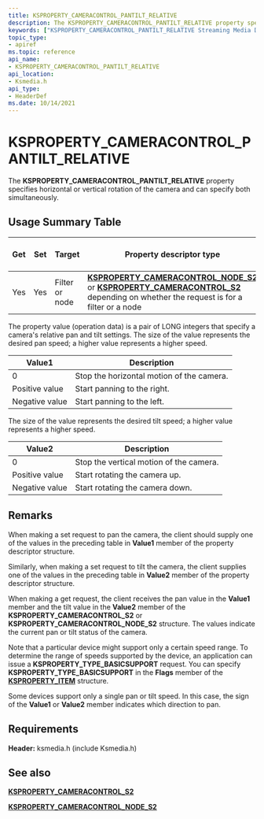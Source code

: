 ```yaml
---
title: KSPROPERTY_CAMERACONTROL_PANTILT_RELATIVE
description: The KSPROPERTY_CAMERACONTROL_PANTILT_RELATIVE property specifies horizontal or vertical rotation of the camera and can specify both simultaneously.
keywords: ["KSPROPERTY_CAMERACONTROL_PANTILT_RELATIVE Streaming Media Devices"]
topic_type:
- apiref
ms.topic: reference
api_name:
- KSPROPERTY_CAMERACONTROL_PANTILT_RELATIVE
api_location:
- Ksmedia.h
api_type:
- HeaderDef
ms.date: 10/14/2021
---
```


# KSPROPERTY_CAMERACONTROL_PANTILT_RELATIVE

The **KSPROPERTY_CAMERACONTROL_PANTILT_RELATIVE** property specifies horizontal or vertical rotation of the camera and can specify both simultaneously.

## Usage Summary Table

| Get | Set | Target | Property descriptor type | Property value type |
|--|--|--|--|--|
| Yes | Yes | Filter or node | [**KSPROPERTY_CAMERACONTROL_NODE_S2**](/windows-hardware/drivers/ddi/ksmedia/ns-ksmedia-ksproperty_cameracontrol_node_s2) or [**KSPROPERTY_CAMERACONTROL_S2**](/windows-hardware/drivers/ddi/ksmedia/ns-ksmedia-ksproperty_cameracontrol_s2) depending on whether the request is for a filter or a node | Pair of LONG integers |

The property value (operation data) is a pair of LONG integers that specify a camera's relative pan and tilt settings. The size of the value represents the desired pan speed; a higher value represents a higher speed.

| Value1 | Description |
|--|--|
| 0 | Stop the horizontal motion of the camera. |
| Positive value | Start panning to the right. |
| Negative value | Start panning to the left. |

The size of the value represents the desired tilt speed; a higher value represents a higher speed.

| Value2 | Description |
|--|--|
| 0 | Stop the vertical motion of the camera. |
| Positive value | Start rotating the camera up. |
| Negative value | Start rotating the camera down. |

## Remarks

When making a set request to pan the camera, the client should supply one of the values in the preceding table in **Value1** member of the property descriptor structure.

Similarly, when making a set request to tilt the camera, the client supplies one of the values in the preceding table in **Value2** member of the property descriptor structure.

When making a get request, the client receives the pan value in the **Value1** member and the tilt value in the **Value2** member of the **KSPROPERTY_CAMERACONTROL_S2** or **KSPROPERTY_CAMERACONTROL_NODE_S2** structure. The values indicate the current pan or tilt status of the camera.

Note that a particular device might support only a certain speed range. To determine the range of speeds supported by the device, an application can issue a **KSPROPERTY_TYPE_BASICSUPPORT** request. You can specify **KSPROPERTY_TYPE_BASICSUPPORT** in the **Flags** member of the [**KSPROPERTY_ITEM**](/windows-hardware/drivers/ddi/ks/ns-ks-ksproperty_item) structure.

Some devices support only a single pan or tilt speed. In this case, the sign of the **Value1** or **Value2** member indicates which direction to pan.

## Requirements

**Header:** ksmedia.h (include Ksmedia.h)

## See also

[**KSPROPERTY_CAMERACONTROL_S2**](/windows-hardware/drivers/ddi/ksmedia/ns-ksmedia-ksproperty_cameracontrol_s2)

[**KSPROPERTY_CAMERACONTROL_NODE_S2**](/windows-hardware/drivers/ddi/ksmedia/ns-ksmedia-ksproperty_cameracontrol_node_s2)
